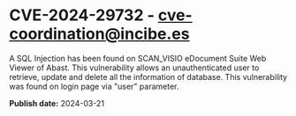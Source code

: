 # CVE-2024-29732 - cve-coordination@incibe.es

A SQL Injection has been found on SCAN_VISIO eDocument Suite Web Viewer of Abast. This vulnerability allows an unauthenticated user to retrieve, update and delete all the information of database. This vulnerability was found on login page via "user" parameter.

**Publish date:** 2024-03-21
